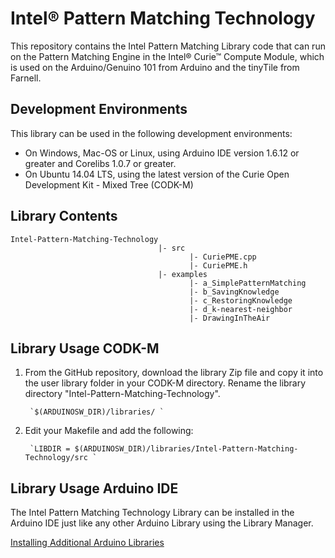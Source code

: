 # Intel® Pattern Matching Technology

This repository contains the Intel Pattern Matching Library code that can run on the Pattern Matching Engine in the Intel® Curie™ Compute Module, which is used on the Arduino/Genuino 101 from Arduino and the tinyTile from Farnell.

## Development Environments

This library can be used in the following development environments:

* On Windows, Mac-OS or Linux, using Arduino IDE version 1.6.12 or greater and Corelibs 1.0.7 or greater.
* On Ubuntu 14.04 LTS, using the latest version of the Curie Open Development Kit - Mixed Tree (CODK-M)

## Library Contents
```
Intel-Pattern-Matching-Technology
                                 |- src
                                        |- CuriePME.cpp
                                        |- CuriePME.h
                                 |- examples
                                        |- a_SimplePatternMatching
                                        |- b_SavingKnowledge
                                        |- c_RestoringKnowledge
                                        |- d_k-nearest-neighbor
                                        |- DrawingInTheAir 
```

## Library Usage CODK-M

1. From the GitHub repository, download the library Zip file and copy it into the user library folder in your CODK-M directory. Rename the library directory "Intel-Pattern-Matching-Technology".

        `$(ARDUINOSW_DIR)/libraries/ `

2. Edit your Makefile and add the following:

        `LIBDIR = $(ARDUINOSW_DIR)/libraries/Intel-Pattern-Matching-Technology/src `

## Library Usage Arduino IDE

The Intel Pattern Matching Technology Library can be installed in the Arduino IDE just like any other Arduino Library using the Library Manager.

[Installing Additional Arduino Libraries](https://www.arduino.cc/en/Guide/Libraries)







